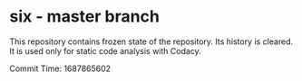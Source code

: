 # six - master branch

This repository contains frozen state of the repository.
Its history is cleared. It is used only for static code
analysis with Codacy.

Commit Time: 1687865602